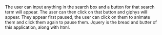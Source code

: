 The user can input anything in the search box and a button for that search term will appear. The user can then click on that button and giphys will appear. They appear first paused, the user can click on them to animate them and click them again to pause them. Jquery is the bread and butter of this application, along with html.
